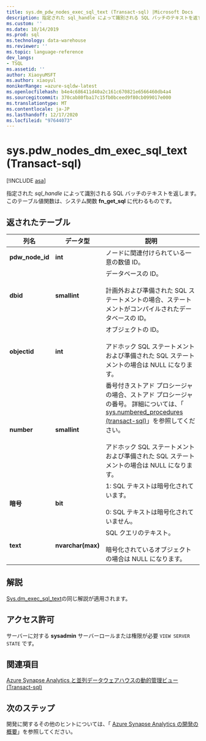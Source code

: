 ```yaml
---
title: sys.dm_pdw_nodes_exec_sql_text (Transact-sql) |Microsoft Docs
description: 指定された sql_handle によって識別される SQL バッチのテキストを返す動的管理ビュー。
ms.custom: ''
ms.date: 10/14/2019
ms.prod: sql
ms.technology: data-warehouse
ms.reviewer: ''
ms.topic: language-reference
dev_langs:
- TSQL
ms.assetid: ''
author: XiaoyuMSFT
ms.author: xiaoyul
monikerRange: =azure-sqldw-latest
ms.openlocfilehash: b4e4c686411d40a2c161c670821e6566460db4a4
ms.sourcegitcommit: 370cab80fba17c15fb0bceed9f80cb099017e000
ms.translationtype: MT
ms.contentlocale: ja-JP
ms.lasthandoff: 12/17/2020
ms.locfileid: "97644073"
---
```

# <a name="syspdw_nodes_dm_exec_sql_text-transact-sql"></a>sys.pdw_nodes_dm_exec_sql_text (Transact-sql)
[!INCLUDE [asa](../../includes/applies-to-version/asa.md)]

指定された *sql_handle* によって識別される SQL バッチのテキストを返します。 このテーブル値関数は、システム関数 **fn_get_sql** に代わるものです。  
   
## <a name="table-returned"></a>返されたテーブル  
|列名|データ型|説明|  
|-----------------|---------------|-----------------|  
|**pdw_node_id**|**int**|ノードに関連付けられている一意の数値 ID。|
|**dbid**|**smallint**|データベースの ID。<br /><br /> 計画外および準備された SQL ステートメントの場合、ステートメントがコンパイルされたデータベースの ID。|  
|**objectid**|**int**|オブジェクトの ID。<br /><br /> アドホック SQL ステートメントおよび準備された SQL ステートメントの場合は NULL になります。|  
|**number**|**smallint**|番号付きストアド プロシージャの場合、ストアド プロシージャの番号。 詳細については、「 [sys.numbered_procedures &#40;transact-sql&#41;](../../relational-databases/system-catalog-views/sys-numbered-procedures-transact-sql.md)」を参照してください。<br /><br /> アドホック SQL ステートメントおよび準備された SQL ステートメントの場合は NULL になります。|  
|**暗号**|**bit**|1: SQL テキストは暗号化されています。<br /><br /> 0: SQL テキストは暗号化されていません。|  
|**text**|**nvarchar(max)**|SQL クエリのテキスト。<br /><br /> 暗号化されているオブジェクトの場合は NULL になります。|  

## <a name="remarks"></a>解説  
[Sys.dm_exec_sql_text](./sys-dm-exec-sql-text-transact-sql.md)の同じ解説が適用されます。  
  
## <a name="permissions"></a>アクセス許可  
 サーバーに対する **sysadmin** サーバーロールまたは権限が必要 `VIEW SERVER STATE` です。  
  
## <a name="see-also"></a>関連項目  
 [Azure Synapse Analytics と並列データウェアハウスの動的管理ビュー &#40;Transact-sql&#41;](../../relational-databases/system-dynamic-management-views/sql-and-parallel-data-warehouse-dynamic-management-views.md)  

  ## <a name="next-steps"></a>次のステップ
 開発に関するその他のヒントについては、「 [Azure Synapse Analytics の開発の概要](/azure/sql-data-warehouse/sql-data-warehouse-overview-develop)」を参照してください。